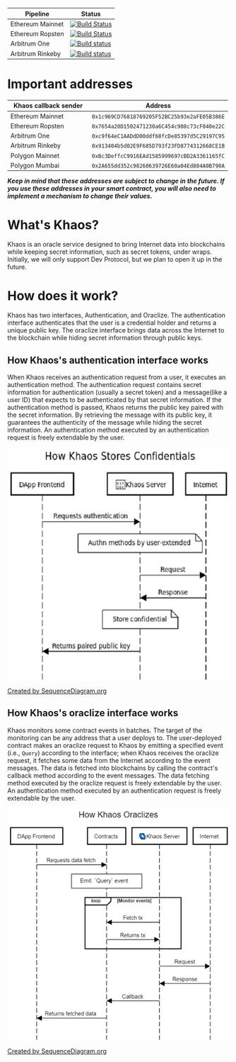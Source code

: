 | Pipeline         | Status                                                                                                                                                                           |
| ---------------- | -------------------------------------------------------------------------------------------------------------------------------------------------------------------------------- |
| Ethereum Mainnet | [![Build Status](https://dev.azure.com/dev-protocol/Khaos/_apis/build/status/khaos-eth-mainnet?branchName=main)](https://dev.azure.com/dev-protocol/Khaos/_build?definitionId=7) |
| Ethereum Ropsten | [![Build Status](https://dev.azure.com/dev-protocol/Khaos/_apis/build/status/khaos-eth-ropsten?branchName=main)](https://dev.azure.com/dev-protocol/Khaos/_build?definitionId=6) |
| Arbitrum One     | [![Build status](https://dev.azure.com/dev-protocol/Khaos/_apis/build/status/khaos-arb-one)](https://dev.azure.com/dev-protocol/Khaos/_build?definitionId=12)                    |
| Arbitrum Rinkeby | [![Build status](https://dev.azure.com/dev-protocol/Khaos/_apis/build/status/khaos-arb-rinkeby)](https://dev.azure.com/dev-protocol/Khaos/_build?definitionId=11)                |

# Important addresses

| Khaos callback sender | Address                                      |
| --------------------- | -------------------------------------------- |
| Ethereum Mainnet      | `0x1c969CD76818769205F52BC25b93e2aFE05B386E` |
| Ethereum Ropsten      | `0x7654a20D1502471230a6C454c908c73cF040e22C` |
| Arbitrum One          | `0xc9f64eC1AADdD00ddf68fcDe85397d5C29197C95` |
| Arbitrum Rinkeby      | `0x913404b5d02E9F685D793f23FD8774312668CE1B` |
| Polygon Mainnet       | `0xBc3DeffcC9916EAd1585999697cBD2A3361165fC` |
| Polygon Mumbai      　　　　| `0x2A655dd352c98260639726E60a04Ed804A0B790A` |

_**Keep in mind that these addresses are subject to change in the future. If you use these addresses in your smart contract, you will also need to implement a mechanism to change their values.**_

# What's Khaos?

Khaos is an oracle service designed to bring Internet data into blockchains while keeping secret information, such as secret tokens, under wraps. Initially, we will only support Dev Protocol, but we plan to open it up in the future.

# How does it work?

Khaos has two interfaces, Authentication, and Oraclize. The authentication interface authenticates that the user is a credential holder and returns a unique public key. The oraclize interface brings data across the Internet to the blockchain while hiding secret information through public keys.

## How Khaos's authentication interface works

When Khaos receives an authentication request from a user, it executes an authentication method. The authentication request contains secret information for authentication (usually a secret token) and a message(like a user ID) that expects to be authenticated by that secret information. If the authentication method is passed, Khaos returns the public key paired with the secret information. By retrieving the message with its public key, it guarantees the authenticity of the message while hiding the secret information. An authentication method executed by an authentication request is freely extendable by the user.

![How Khaos Stores Confidentials](/images/how-khaos-stores-confidentials.png)

[Created by SequenceDiagram.org](https://sequencediagram.org/index.html#initialData=C4S2BsFMAIAkHsDu0DSALAhvAztAysPAE6S4DC8AdgGYgAmkloG42AUGwCICCADr9ABiRKsEZ0AtAD5APBuAYffRZceSEQBuqgFwAlSAEcArqWC4MB4GkagAxhlBU2leGOjwNRaPMU58q95u5zNEpoAFtIC3g6XAAjAE9oA2xVCUgADzFKBjpoNi9MHxV1FKkASSZVSgidfSNsYDZysSIq4Gl8pV9iohrsXipkx2cYN1VPBQLlPy0CYhhrKloGJhAWPInOovdpHn4hEQqsmuADFtxeDBASHN4DGPAQa2gAa0g4oA)

## How Khaos's oraclize interface works

Khaos monitors some contract events in batches. The target of the monitoring can be any address that a user deploys to. The user-deployed contract makes an oraclize request to Khaos by emitting a specified event (i.e., `Query`) according to the interface; when Khaos receives the oraclize request, it fetches some data from the Internet according to the event messages. The data is fetched into blockchains by calling the contract's callback method according to the event messages. The data fetching method executed by the oraclize request is freely extendable by the user. An authentication method executed by an authentication request is freely extendable by the user.

![How Khaos Oraclizes](/images/how-khaos-oraclizes.png)

[Created by SequenceDiagram.org](https://sequencediagram.org/index.html#initialData=C4S2BsFMAIAkHsDu0DSALAhvAztA8gE4YDG4IAXpNgFDUAiAggA5PQBiB8AdsJFwCYBaAHwBhbsCLFg2AFwAlSAEcArlRnR+GYBmgAzSMGJpqAI3gAPaPABukAtHE8pM2QFEAtmFnQABgEU1AgBPX2hIOx5qcHh4VgBZbjB4Bwi+GWpAHg3AGH30LFwAZXs7AhEnSRJXNkNjaGALanKXbBEcvJxoIoIShUMVAi5ceuo+fizczA6ukpEASR57LkNe1XVqed4Bw1aJ-M7i+17sJm5sSHH2woPSsQlm2VEMcHBTEgBrRrvKluFGFnZOAsBL1gP1BvoamhIPxNNoMNQgA)
